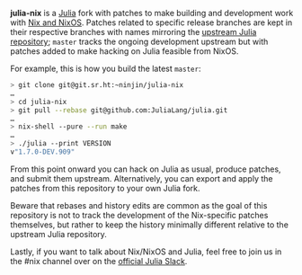 **julia-nix** is a [Julia][julia] fork with patches to make building and
development work with [Nix and NixOS][nix]. Patches related to specific release
branches are kept in their respective branches with names mirroring the
[upstream Julia repository][upstream]; `master` tracks the ongoing development
upstream but with patches added to make hacking on Julia feasible from NixOS.

[julia]: https://julialang.org
[nix]: https://nixos.org
[upstream]: https://github.com/JuliaLang/julia

For example, this is how you build the latest `master`:

```sh
> git clone git@git.sr.ht:~ninjin/julia-nix
…
> cd julia-nix
> git pull --rebase git@github.com:JuliaLang/julia.git
…
> nix-shell --pure --run make
…
> ./julia --print VERSION
v"1.7.0-DEV.909"
```

From this point onward you can hack on Julia as usual, produce patches, and
submit them upstream. Alternatively, you can export and apply the patches from
this repository to your own Julia fork.

Beware that rebases and history edits are common as the goal of this repository
is not to track the development of the Nix-specific patches themselves, but
rather to keep the history minimally different relative to the upstream Julia
repository.

Lastly, if you want to talk about Nix/NixOS and Julia, feel free to join us in
the #nix channel over on the [official Julia Slack][slack].

[slack]: https://julialang.org/slack
